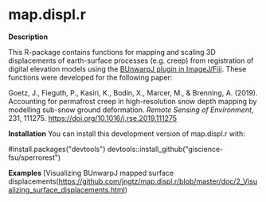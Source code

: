 # map.displ.r

**Description**

This R-package contains functions for mapping and scaling 3D displacements of earth-surface processes (e.g. creep) from registration of digital elevation models using the [BUnwarpJ plugin in ImageJ/Fiji](https://imagej.net/BUnwarpJ). These functions were developed for the following paper:

Goetz, J., Fieguth, P., Kasiri, K., Bodin, X., Marcer, M., & Brenning, A. (2019). Accounting for permafrost creep in high-resolution snow depth mapping by modelling sub-snow ground deformation. *Remote Sensing of Environment*, 231, 111275. https://doi.org/10.1016/j.rse.2019.111275


**Installation**
You can install this development version of map.displ.r with:

#install.packages("devtools")
devtools::install_github("giscience-fsu/sperrorest")

**Examples**
[Visualizing BUnwarpJ mapped surface displacements(https://github.com/jngtz/map.displ.r/blob/master/doc/2_Visualizing_surface_displacements.html)
